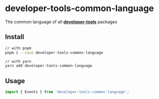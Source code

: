 # developer-tools-common-language

The common language of all [**developer-tools**](https://github.com/st-angelo/developer-tools) packages

## Install

```bash
// with pnpm
pnpm i --save developer-tools-common-language

// with yarn
yarn add developer-tools-common-language
```

## Usage

```jsx
import { Events } from 'developer-tools-common-language';
```
